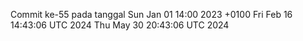 Commit ke-55 pada tanggal Sun Jan 01 14:00 2023 +0100
Fri Feb 16 14:43:06 UTC 2024
Thu May 30 20:43:06 UTC 2024
